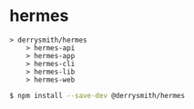 # hermes

```
> derrysmith/hermes
	> hermes-api
	> hermes-app
	> hermes-cli
	> hermes-lib
	> hermes-web
```

```sh
$ npm install --save-dev @derrysmith/hermes
```
